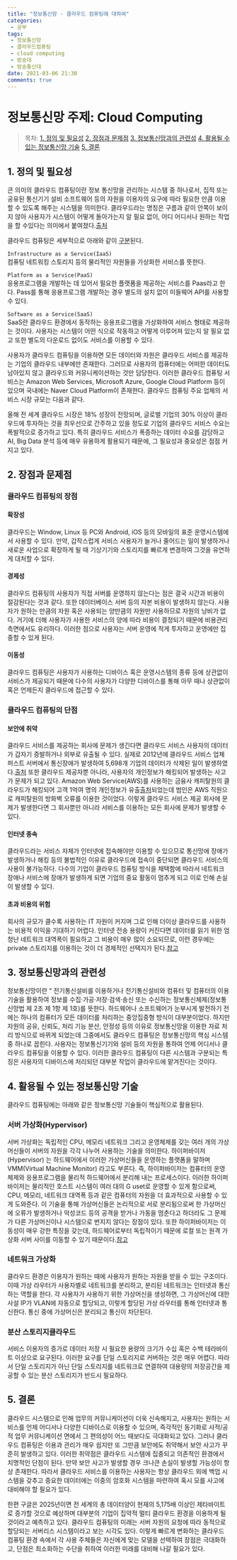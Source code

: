 ```yaml
---
title: "정보통신망 - 클라우드 컴퓨팅에 대하여"
categories:
 - 공부
tags:
 - 정보통신망
 - 클라우드컴퓨팅
 - cloud computing
 - 방송대
 - 방송통신대
date: 2021-03-06 21:30
comments: true 
---
```


정보통신망 주제: Cloud Computing 
===========

> 목차: 
[1. 정의 및 필요성](#-1.-정의-및-필요성)
[2. 장점과 문제점](#-2.장점과-문제점) 
[3. 정보통신망과의 관련성](#-3.-정보통신망과의-관련성)
[4. 활용될 수 있는 정보통신망 기술](#-4.-활용될-수-있는-정보통신망-기술)
[5. 결론](#-5.-결론)


## 1. 정의 및 필요성

큰 의미의 클라우드 컴퓨팅이란 정보 통신망을 관리하는 시스템 중 하나로서, 집적 또는 공유된 통신기기 설비 소프트웨어 등의 자원을 이용자의 요구에 따라 필요한 만큼 이용할 수 있도록 해주는 시스템을 의미한다. 클라우드라는 명칭은 구름과 같이 안쪽이 보이지 않아 사용자가 시스템이 어떻게 돌아가는지 알 필요 없이, 어디 어디서나 원하는 작업을 할 수있다는 의미에서 붙여졌다.[출처](https://namu.wiki/w/%ED%81%B4%EB%9D%BC%EC%9A%B0%EB%93%9C%20%EC%BB%B4%ED%93%A8%ED%8C%85)

클라우드 컴퓨팅은 세부적으로 아래와 같이 [구분](https://www.whatap.io/ko/blog/9/)된다. 

`Infrastructure as a Service(IaaS)`  
컴퓨팅 네트워킹 스토리지 등의 물리적인 자원들을 가상화한 서비스를 뜻한다.

`Platform as a Service(PaaS)`  
응용프로그램을 개발하는 데 있어서 필요한 플랫폼을 제공하는 서비스를 Paas라고 한다. Pass를 통해 응용프로그램 개발하는 경우 별도의 설치 없이 미들웨어 API를 사용할 수 있다.

`Software as a Service(SaaS)`  
SaaS란 클라우드 환경에서 동작하는 응용프로그램을 가상화하여 서비스 형태로 제공하는 것이다. 사용자는 시스템이 어떤 식으로 작동하고 어떻게 이루어져 있는지 알 필요 없고 또한 별도의 다운로드 없이도 서비스를 이용할 수 있다. 

사용자가 클라우드 컴퓨팅을 이용하면 모든 데이터와 자원은 클라우드 서비스를 제공하는 기업의 클라우드 내부에만 존재한다. 그러므로 사용자의 컴퓨터에는 어떠한 데이터도 남아있지 않고 클라우드와 커뮤니케이션하는 것만 담당한다. 이러한 클라우드 컴퓨팅 서비스는 Amazon Web Services, Microsoft Azure, Google Cloud Platform 등이 있으며 국내에는 Naver Cloud Platform이 존재한다. 클라우드 컴퓨팅 주요 업체의 서비스 시장 규모는 다음과 같다. 

올해 전 세계 클라우드 시장은 18% 성장이 전망되며, 글로벌 기업의 30% 이상이 클라우드에 투자하는 것을 최우선으로 간주하고 있을 정도로 기업의 클라우드 서비스 수요는 폭발적으로 증가하고 있다. 특히 클라우드 서비스가 폭증하는 데이터 수요를 감당하고 AI, Big Data 분석 등에 매우 유용하게 활용되기 때문에, 그 필요성과 중요성은 점점 커지고 있다. 

## 2. 장점과 문제점

### 클라우드 컴퓨팅의 장점

#### 확장성 
클라우드는 Window, Linux 등 PC와 Android, iOS 등의 모바일의 표준 운영시스템에서 사용할 수 있다. 만약, 갑작스럽게 서비스 사용자가 늘거나 줄어드는 일이 발생하거나 새로운 사업으로 확장하게 될 때 기상기기와 스토리지를 빠르게 변경하여 그것을 유연하게 대처할 수 있다. 

#### 경제성 
클라우드 컴퓨팅의 사용자가 직접 서버를 운영하지 않는다는 점은 결국 시간과 비용이 절감된다는 것과 같다. 또한 데이터베이스 서버 등의 자본 비용이 발생하지 않는다. 사용자가 원하는 만큼의 자원 혹은 사용되는 양만큼의 자원만 사용하므로 자원의 낭비가 없다. 거기에 더해 사용자가 사용한 서비스의 양에 따라 비용이 결정되기 때문에 비용관리 측면에서도 유리하다. 이러한 점으로 사용자는 서버 운영에 적게 투자하고 운영에만 집중할 수 있게 된다.

#### 이동성 
클라우드 컴퓨팅은 사용자가 사용하는 디바이스 혹은 운영시스템의 종류 등에 상관없이 서비스가 제공되기 때문에 다수의 사용자가 다양한 디바이스를 통해 아무 때나 상관없이 혹은 언제든지 클라우드에 접근할 수 있다. 

### 클라우드 컴퓨팅의 단점

#### 보안에 취약 

클라우드 서비스를 제공하는 회사에 문제가 생긴다면 클라우드 서비스 사용자의 데이터가 갑자기 증발하거나 외부로 유출될 수 있다. 실제로 2012년에 클라우드 서비스 업체 퍼스트 서버에서 통신장애가 발생하여 5,698개 기업의 데이터가 삭제된 일이 발생하였다.[출처](http://www.ddaily.co.kr/cloud/news/article.html?no=945715) 또한 클라우드 제공자뿐 아니라, 사용자의 개인정보가 해킹되어 발생하는 사고가 문제가 되고 있다. Amazon Web Service(AWS)를 사용하는 금융사 캐피탈원의 클라우드가 해킹되어 고객 1억여 명의 개인정보가 유출[출처](https://m.etnews.com/20190903000106?obj=Tzo4OiJzdGRDbGFzcyI6Mjp7czo3OiJyZWZlcmVyIjtOO3M6NzoiZm9yd2FyZCI7czoxMzoid2ViIHRvIG1vYmlsZSI7fQ%3D%3D)되었는데 범인은 AWS 직원으로 캐피탈원의 방화벽 오류를 이용한 것이었다. 이렇게 클라우드 서비스 제공 회사에 문제가 발생한다면 그 회사뿐만 아니라 서비스를 이용하는 모든 회사에 문제가 발생할 수 있다.

#### 인터넷 종속 
클라우드라는 서비스 자체가 인터넷에 접속해야만 이용할 수 있으므로 통신망에 
장애가 발생하거나 해킹 등의 불법적인 이유로 클라우드에 접속이 중단되면 클라우드 서비스의 사용이 불가능하다. 다수의 기업이 클라우드 컴퓨팅 방식을 채택함에 따라서 네트워크 장애나 서비스에 장애가 발생하게 되면 기업의 중요 
활동이 멈추게 되고 이로 인해 손실이 발생할 수 있다.

#### 초과 비용의 위험 
회사의 규모가 클수록 사용하는 IT 자원이 커지며 그로 인해 더이상 클라우드를 사용하는 비용적 이익을 기대하기 어렵다. 인터넷 전송 용량이 커진다면 데이터를 읽기 위한 엄청난 네트워크 대역폭이 필요하고 그 비용이 매우 많이 소요되므로, 
이런 경우에는 private 스토리지를 이용하는 것이 더 경제적인 선택지가 된다.[참고](http://www.itworld.co.kr/news/56158) 

## 3. 정보통신망과의 관련성

정보통신망이란 “ 전기통신설비를 이용하거나 전기통신설비와 컴퓨터 및 컴퓨터의 이용기술을 활용하여 정보를 수집·가공·저장·검색·송신 또는 수신하는 정보통신체제(정보통신망법 제 2조 제 1항 제 1호)를 뜻한다. 하드웨어나 소프트웨어가 눈부시게 발전하기 전에는 하나의 컴퓨터가 모든 데이터를 처리하는 중앙집중형 방식이 대부분이었다. 하지만 자원의 공유, 신뢰도, 처리 기능 분산, 안정성 등의 이유로 정보통신망을 이용한 자료 처리 방식으로 바뀌게 되었는데 그중에서도 클라우드 컴퓨팅은 정보통신망의 핵심 시스템 중 하나로 꼽힌다. 사용자는 정보통신기기와 설비 등의 자원을 통하여 언제 어디서나 클라우드 컴퓨팅을 이용할 수 있다. 이러한 클라우드 컴퓨팅이 다른 시스템과 구분되는 특징은 사용자의 디바이스에 처리되던 대부분 작업이 클라우드에 맡겨진다는 것이다. 

## 4. 활용될 수 있는 정보통신망 기술

클라우드 컴퓨팅에는 아래와 같은 정보통신망 기술들이 핵심적으로 활용된다.

### 서버 가상화(Hypervisor)

서버 가상화는 독립적인 CPU, 메모리 네트워크 그리고 운영체제를 갖는 여러 개의 가상머신들이 서버의 자원을 각각 나누어 사용하는 기술을 의미한다. 하이퍼바이저(Hypervisor) 는 하드웨어에서 이러한 가상머신들을 운영하는 플랫폼을 말하며 VMM(Virtual Machine Monitor) 라고도 부른다. 즉, 하이퍼바이저는 컴퓨터의 운영체제와 응용프로그램을 물리적 하드웨어에서 분리해 내는 프로세스이다. 이러한 하이퍼바이저는 물리적인 호스트 시스템이 여러 대의 G uset로 운영할 수 있게 함으로써, CPU, 메모리, 네트워크 대역폭 등과 같은 컴퓨터의 자원을 더 효과적으로 사용할 수 있게 도와준다. 이 기술을 통해 가상머신들은 논리적으로 서로 분리됨으로써 한 가상머신에 오류가 발생하거나 악성코드 등의 공격을 받거나 가동을 멈춘다고 하더라도 그 문제가 다른 가상머신이나 시스템으로 번지지 않다는 장점이 있다. 또한 하이퍼바이저는 이동성이 매우 강한 특징을 갖는데, 하드웨어로부터 독립적이기 때문에 로컬 또는 원격 가상화 서버 사이를 이동할 수 있기 때문이다.[참고](http://gotocloud.co.kr/?p=615) 

### 네트워크 가상화 
클라우드 환경은 이용자가 원하는 때에 사용자가 원하는 자원을 받을 수 있는 구조이다. 이때 가상 라우터가 사용자별로 네트워크를 분리하고, 분리된 네트워크는 인터넷과 통신하는 역할을 한다. 각 사용자가 사용하기 위한 가상머신을 생성하면, 그 가상머신에 대한 사설 IP가 VLAN에 자동으로 할당되고, 이렇게 할당된 가상 라우터를 통해 인터넷과 통신한다. 통신 중에 가상머신은 분리되고 통신이 차단된다.

### 분산 스토리지클라우드 
서비스 이용자의 증가로 데이터 저장 시 필요한 용량의 크기가 수십 혹은 수백 테라바이트 이상으로 요구된다. 이러한 요구를 단일 스토리지로 커버하는 것은 매우 어렵다. 따라서 단일 스토리지가 아닌 단일 스토리지를 네트워크로 연결하여 대용량의 저장공간을 제공할 수 있는 분산 스토리지가 반드시 필요하다.

## 5. 결론

클라우드 시스템으로 인해 업무의 커뮤니케이션이 더욱 신속해지고, 사용자는
원하는 서비스를 언제 어디서나 다양한 디바이스로 이용할 수 있으며, 즉각적인 동기화로 사적/공적 업무 커뮤니케이션 면에서 그 편의성이 어느 때보다도 극대화되고 있다. 그러나 클라우드 컴퓨팅은 이용과 관리가 매우 쉽지만 또 그만큼 보안에도 취약해서 보안 사고가 꾸준히 발생하고 있다. 이러한 취약점은 클라우드 시스템에 집중되고 의존적인 환경에서 치명적인 단점이 된다. 만약 보안 사고가 발생할 경우 크나큰 손실이 발생할 가능성이 항상 존재한다. 따라서 클라우드 서비스를 이용하는 사용자는 항상 클라우드 외에 백업 시스템을 갖추고 중요한 데이터에는 이중의 암호화 시스템을 마련하여 혹시 모를 사고에 대비해야 할 필요가 있다.

한편 구글은 2025년이면 전 세계의 총 데이터양이 현재의 5,175배 이상인 제타바이트로 증가할 것으로 예상하며 대부분의 기업이 집약적 멀티 클라우드 환경을 이용하게 될 것이라고 예측하고 있다. 클라우드 컴퓨팅의 미래는 서버 자원의 요청에 
따라 동적으로 할당되는 서버리스 시스템이라고 보는 시각도 있다. 이렇게 빠르게 변화하는 클라우드 컴퓨팅 환경 속에서 각 사용 주체들은 자신에게 맞는 모델을 선택하여 장점은 극대화하고, 단점은 최소화하는 수단을 취하여 이러한 미래를 대비해 나갈 필요가 있다. 
